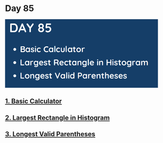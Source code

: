 # Day 85

![](../images/day85.png)

## [1. Basic Calculator]()

## [2. Largest Rectangle in Histogram]()

## [3. Longest Valid Parentheses]()